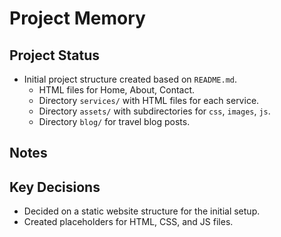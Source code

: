 # Project Memory

## Project Status
- Initial project structure created based on `README.md`.
  - HTML files for Home, About, Contact.
  - Directory `services/` with HTML files for each service.
  - Directory `assets/` with subdirectories for `css`, `images`, `js`.
  - Directory `blog/` for travel blog posts.

## Notes

## Key Decisions
- Decided on a static website structure for the initial setup.
- Created placeholders for HTML, CSS, and JS files.
